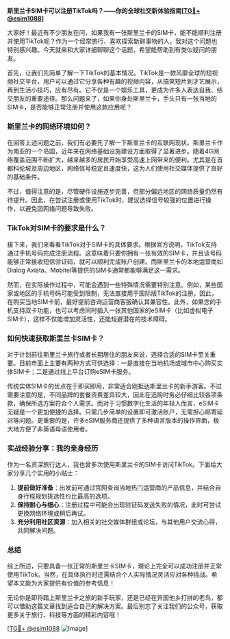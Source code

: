 **斯里兰卡SIM卡可以注册TikTok吗？——你的全球社交新体验指南[[TG💪+ @esim1088](https://t.me/s/esim1088)]**

大家好！最近有不少朋友在问，如果我有一张斯里兰卡的SIM卡，能不能顺利注册并使用TikTok呢？作为一个经常旅行、喜欢探索新鲜事物的人，我对这个问题也特别感兴趣。今天就来和大家详细聊聊这个话题，希望能帮助到有类似疑问的朋友。

首先，让我们先简单了解一下TikTok的基本情况。TikTok是一款风靡全球的短视频社交平台，用户可以通过它分享各种有趣的视频内容，从搞笑短片到才艺展示，再到生活小技巧，应有尽有。它不仅是一个娱乐工具，更成为许多人表达自我、结交朋友的重要途径。那么问题来了，如果你身处斯里兰卡，手头只有一张当地的SIM卡，是否能够正常注册并使用这款应用呢？

### 斯里兰卡的网络环境如何？

在回答上述问题之前，我们有必要先了解一下斯里兰卡的互联网现状。斯里兰卡作为南亚的一个岛国，近年来在网络基础设施建设方面取得了显著进步。随着4G网络覆盖范围不断扩大，越来越多的居民开始享受高速上网带来的便利。尤其是在首都科伦坡及周边地区，网络信号稳定且速度快，这为人们使用社交媒体提供了良好的基础条件。

不过，值得注意的是，尽管硬件设施逐步完善，但部分偏远地区的网络质量仍然有待提升。因此，在尝试注册或使用TikTok时，建议选择信号较强的位置进行操作，以避免因网络问题导致失败。

### TikTok对SIM卡的要求是什么？

接下来，我们来看看TikTok对于SIM卡的具体要求。根据官方说明，TikTok支持通过手机号码完成注册流程。这意味着只要你拥有一张有效的SIM卡，并且该号码能够正常接收短信验证码，就可以顺利完成账户创建。而斯里兰卡的本地运营商如Dialog Axiata、Mobitel等提供的SIM卡通常都能够满足这一需求。

然而，在实际操作过程中，可能会遇到一些特殊情况需要特别注意。例如，某些国家或地区的手机号码可能受到限制，无法直接用于国际版TikTok的注册。因此，在购买当地SIM卡前，最好提前咨询运营商客服确认其兼容性。此外，如果您的手机支持双卡功能，也可以考虑同时插入一张其他国家的eSIM卡（比如虚拟电子SIM卡），这样不仅能增加灵活性，还能规避潜在的技术障碍。

### 如何快速获取斯里兰卡SIM卡？

对于计划前往斯里兰卡旅行或者长期居住的朋友来说，选择合适的SIM卡至关重要。目前市面上主要有两种方式可供选择：一是直接在当地机场或城市中心购买实体SIM卡；二是通过线上平台订购eSIM卡服务。

传统实体SIM卡的优点在于即买即用，非常适合刚抵达斯里兰卡的新手游客。不过需要注意的是，不同品牌的套餐资费差异较大，因此在选购时务必仔细比较各项条款，确保所选方案符合个人需求。而对于习惯数字化生活的年轻人而言，eSIM卡无疑是一个更加便捷的选择。只需几步简单的设置即可激活账户，无需担心邮寄延迟等问题。更重要的是，许多eSIM服务商还提供了多种语言版本的操作界面，极大地方便了非英语母语使用者。

### 实战经验分享：我的亲身经历

作为一名资深旅行达人，我也曾多次使用斯里兰卡的SIM卡访问TikTok。下面给大家分享几个实用的小贴士：

1. **提前做好准备**：出发前可通过官网查询当地热门运营商的产品信息，并结合自身行程规划挑选性价比最高的选项。
2. **保持耐心与细心**：注册过程中可能会出现验证码发送失败的情况，此时可尝试更换网络环境或稍后再试。
3. **充分利用社区资源**：加入相关的社交媒体群组或论坛，与其他用户交流心得，共同解决问题。

### 总结

综上所述，只要具备一张正常的斯里兰卡SIM卡，理论上完全可以成功注册并正常使用TikTok。当然，在具体执行时还需结合个人实际情况灵活应对各种挑战。希望本文能为大家提供有价值的参考信息！

无论你是即将踏上斯里兰卡之旅的新手玩家，还是已经在异国他乡打拼的老鸟，都可以借助这篇文章找到适合自己的解决方案。最后别忘了关注我们的公众号，获取更多关于旅行、科技等方面的精彩内容哦！

[[TG💪+ @esim1088](https://t.me/s/esim1088) ![Image](https://i.postimg.cc/4NQfJmqS/Snipaste-2025-05-13-00-14-12.png)]